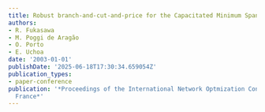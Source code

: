```yaml
---
title: Robust branch-and-cut-and-price for the Capacitated Minimum Spanning Tree Problem
authors:
- R. Fukasawa
- M. Poggi de Aragão
- O. Porto
- E. Uchoa
date: '2003-01-01'
publishDate: '2025-06-18T17:30:34.659054Z'
publication_types:
- paper-conference
publication: '*Proceedings of the International Network Optmization Conference, Evry,
  France*'
---
```

